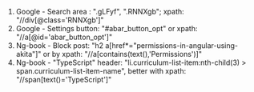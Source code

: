 1. Google - Search area : ".gLFyf", ".RNNXgb"; xpath: "//div[@class='RNNXgb']"
2. Google - Settings button: "#abar_button_opt" or xpath: "//a[@id='abar_button_opt']"
3. Ng-book - Block post: "h2 a[href*="permissions-in-angular-using-akita"]" or by xpath: "//a[contains(text(),'Permissions')]"
4. Ng-book - "TypeScript" header: "li.curriculum-list-item:nth-child(3) > span.curriculum-list-item-name", better with xpath: "//span[text()='TypeScript']"
